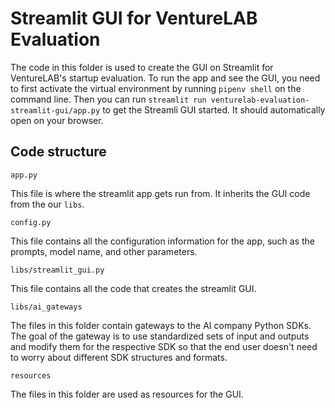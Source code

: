# Streamlit GUI for VentureLAB Evaluation

The code in this folder is used to create the GUI on Streamlit for VentureLAB's startup evaluation. To run the app and see the GUI, you need to first activate the virtual environment by running `pipenv shell` on the command line. Then you can run `streamlit run venturelab-evaluation-streamlit-gui/app.py` to get the Streamli GUI started. It should automatically open on your browser. 

## Code structure 

`app.py` 

This file is where the streamlit app gets run from. It inherits the GUI code from the our `libs`. 

`config.py` 

This file contains all the configuration information for the app, such as the prompts, model name, and other parameters. 

`libs/streamlit_gui.py` 

This file contains all the code that creates the streamlit GUI. 

`libs/ai_gateways`

The files in this folder contain gateways to the AI company Python SDKs. The goal of the gateway is to use standardized sets of input and outputs and modify them for the respective SDK so that the end user doesn't need to worry about different SDK structures and formats. 

`resources`

The files in this folder are used as resources for the GUI. 